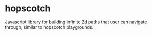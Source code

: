 # hopscotch
Javascript library for building infinite 2d paths that user can navigate through, similar to hopscotch playgrounds.
